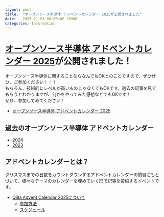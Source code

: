 ```yaml
---
layout: post
title:  "オープンソース半導体 アドベントカレンダー 2025が公開されました"
date:   2025-11-01 00:00:00 +0900
categories: Information
---
```


# [オープンソース半導体 アドベントカレンダー 2025](https://qiita.com/advent-calendar/2025/osssilicon)が公開されました！
オープンソース半導体に関することならなんでもOKとのことですので、ぜひぜひ、ご参加ください！！！  
もちろん、技術的にレベルが高いものじゃなくてもOKです。過去の記事を見てもらうとわかりますが、何かをやってみた感想などでもOKです！  
ぜひ、参加してみてください！  

* [オープンソース半導体 アドベントカレンダー 2025](https://qiita.com/advent-calendar/2025/osssilicon)

## 過去のオープンソース半導体 アドベントカレンダー
* [2024](https://qiita.com/advent-calendar/2024/osssilicon)
* [2023](https://qiita.com/advent-calendar/2023/opensource-pdk)


## アドベントカレンダーとは？
クリスマスまでの日数をカウントダウンするアドベントカレンダーの慣習にもとづいて、様々なテーマのカレンダーを埋めていく形で記事を投稿するイベントです。  

* [Qiita Advent Calendar 2025について](https://qiita.com/advent-calendar/2025)
    * [参加方法](https://qiita.com/advent-calendar/2025#how-to-participate)
    * [スケジュール](https://qiita.com/advent-calendar/2025#schedule)
